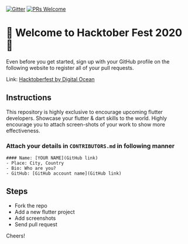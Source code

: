 [![Gitter](https://badges.gitter.im/OpenSourceTalks/community.svg)](https://gitter.im/OpenSourceTalks/community?utm_source=badge&utm_medium=badge&utm_campaign=pr-badge) [![PRs Welcome](https://img.shields.io/badge/PRs-welcome-brightgreen.svg?style=flat-square)](http://makeapullrequest.com)

# 🎃 Welcome to Hacktober Fest 2020 🎃

Even before you get started, sign up with your GitHub profile on the following website to register all of your pull requests.

Link: [Hacktoberfest by Digital Ocean](https://hacktoberfest.digitalocean.com/)

## Instructions
This repository is highly exclusive to encourage upcoming flutter developers. Showcase your flutter & dart skills to the world. Highly encourage you to attach screen-shots of your work to show more effectiveness.

### Attach your details in `CONTRIBUTORS.md` in following manner

```
#### Name: [YOUR NAME](GitHub link)
- Place: City, Country
- Bio: Who are you?
- GitHub: [GitHub account name](GitHub link)
```

## Steps
- Fork the repo
- Add a new flutter project
- Add screenshots
- Send pull request

Cheers!
